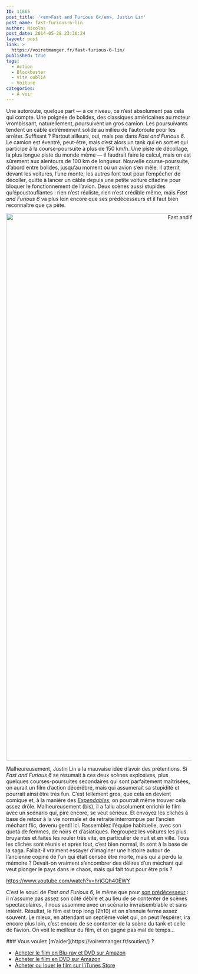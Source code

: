 ```yaml
---
ID: 11665
post_title: '<em>Fast and Furious 6</em>, Justin Lin'
post_name: fast-furious-6-lin
author: Nicolas
post_date: 2014-05-28 23:36:24
layout: post
link: >
  https://voiretmanger.fr/fast-furious-6-lin/
published: true
tags:
  - Action
  - Blockbuster
  - Vite oublié
  - Voiture
categories:
  - À voir
---
```

Une autoroute, quelque part — à ce niveau, ce n’est absolument pas cela qui compte. Une poignée de bolides, des classiques américaines au moteur vrombissant, naturellement, poursuivent un gros camion. Les poursuivants tendent un câble extrêmement solide au milieu de l’autoroute pour les arrêter. Suffisant ? Partout ailleurs, oui, mais pas dans *Fast and Furious 6*. Le camion est éventré, peut-être, mais c’est alors un tank qui en sort et qui participe à la course-poursuite à plus de 150 km/h. Une piste de décollage, la plus longue piste du monde même — il faudrait faire le calcul, mais on est sûrement aux alentours de 100 km de longueur. Nouvelle course-poursuite, d’abord entre bolides, jusqu’au moment où un avion s’en mêle. Il atterrit devant les voitures, l’une monte, les autres font tout pour l’empêcher de décoller, quitte à lancer un câble depuis une petite voiture citadine pour bloquer le fonctionnement de l’avion. Deux scènes aussi stupides qu’époustouflantes : rien n’est réaliste, rien n’est crédible même, mais *Fast and Furious 6* va plus loin encore que ses prédécesseurs et il faut bien reconnaître que ça pète. 

<div style="text-align:center;"><img class="aligncenter" src="https://voiretmanger.fr/wp-content/uploads/2014/05/fast-and-furious-6-lin.jpg" alt="Fast and furious 6 lin" title="fast-and-furious-6-lin.jpg" width="1000" height="1481" /></div>

Malheureusement, Justin Lin a la mauvaise idée d’avoir des prétentions. Si *Fast and Furious 6* se résumait à ces deux scènes explosives, plus quelques courses-poursuites secondaires qui sont parfaitement maîtrisées, on aurait un film d’action décérébré, mais qui assumerait sa stupidité et pourrait ainsi être très fun. C’est tellement gros, que cela en devient comique et, à la manière des [*Expendables*](https://voiretmanger.fr/saga/expendables/), on pourrait même trouver cela assez drôle. Malheureusement (bis), il a fallu absolument enrichir le film avec un scénario qui, pire encore, se veut sérieux. Et envoyez les clichés à base de retour à la vie normale et de retraite interrompue par l’ancien méchant flic, devenu gentil ici. Rassemblez l’équipe habituelle, avec son quota de femmes, de noirs et d’asiatiques. Regroupez les voitures les plus bruyantes et faites les rouler très vite, en particulier de nuit et en ville. Tous les clichés sont réunis et après tout, c’est bien normal, ils sont à la base de la saga. Fallait-il vraiment essayer d’imaginer une histoire autour de l’ancienne copine de l’un qui était censée être morte, mais qui a perdu la mémoire ? Devait-on vraiment s’encombrer des délires d’un méchant qui veut plonger le pays dans le chaos, mais qui fait tout pour être pris ?

https://www.youtube.com/watch?v=hrjGQh40EWY

C’est le souci de *Fast and Furious 6*, le même que pour [son prédécesseur](https://voiretmanger.fr/fast-and-furious-5-lin/) : il n’assume pas assez son côté débile et au lieu de se contenter de scènes spectaculaires, il nous assomme avec un scénario invraisemblable et sans intérêt. Résultat, le film est trop long (2h10) et on s’ennuie ferme assez souvent. Le mieux, en attendant un septième volet qui, on peut l’espérer, ira encore plus loin, c’est encore de se contenter de la scène du tank et celle de l’avion. On voit le meilleur du film, et on gagne pas mal de temps…

<div class="amazon" markdown="1">
### Vous voulez [m’aider](https://voiretmanger.fr/soutien/) ?

- [Acheter le film en Blu-ray et DVD sur Amazon](http://www.amazon.fr/gp/product/B00CXLKI4C/ref=as_li_ss_tl?ie=UTF8&tag=leblogdenic07-21&linkCode=as2&camp=1642&creative=19458&creativeASIN=B00CXLKI4C)
- [Acheter le film en DVD sur Amazon](http://www.amazon.fr/gp/product/B00CXLKHNO/ref=as_li_ss_tl?ie=UTF8&tag=leblogdenic07-21&linkCode=as2&camp=1642&creative=19458&creativeASIN=B00CXLKHNO)
- [Acheter ou louer le film sur l’iTunes Store](https://itunes.apple.com/fr/movie/fast-furious-6/id664571799)
</div>